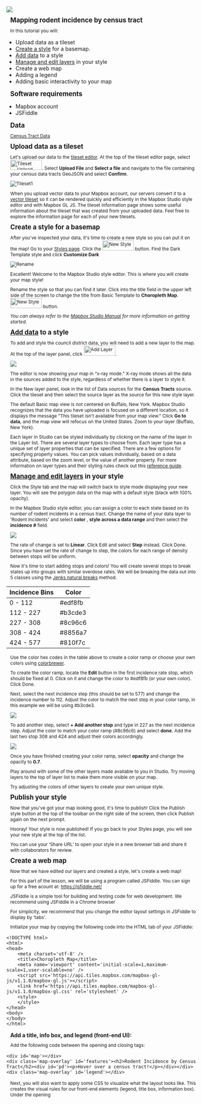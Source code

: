 <img src="https://github.com/mjdanielson/University-of-Buffalo/blob/master/Labs/Choropleth-Map/Images/Logo.png">

## Mapping rodent incidence by census tract

In this tutorial you will:

* Upload data as a tileset
* [Create a style](https://docs.mapbox.com/help/how-mapbox-works/map-design/#how-map-styles-work) for a basemap.
* [Add data](https://www.mapbox.com/help/uploads/) to a style
* [Manage and edit layers](https://www.mapbox.com/studio-manual/reference/styles/#style-editor) in your style
* Create a web map 
* Adding a legend 
* Adding basic interactivity to your map 

## Software requirements

* Mapbox account
* JSFiddle 

## Data

[Census Tract Data](https://github.com/mjdanielson/University-of-Buffalo/blob/master/Labs/Choropleth-Map/Data/Initial_Commit.md)

## Upload data as a tileset

Let's upload our data to the [tileset editor](https://studio.mapbox.com/tilesets/).  At the top of the tileset editor page, select
  <img src="https://github.com/mjdanielson/University-of-Buffalo/blob/master/Labs/Choropleth-Map/Images/Tileset.png" width="82" height="26" title="Tileset Upload">. Select __Upload File__ and __Select a file__ and navigate to the file containing your census data tracts GeoJSON and select __Confirm__. 

  <p align= 'center'>
  <img src="https://github.com/mjdanielson/University-of-Buffalo/blob/master/Labs/Choropleth-Map/Images/Census_Tileset.png" title="Tileset1">
  </p>

When you upload vector data to your Mapbox account, our servers convert it to a [vector tileset](https://docs.mapbox.com/help/glossary/tileset/) so it can be rendered quickly and efficiently in the Mapbox Studio style editor and with Mapbox GL JS. The tileset information page shows some useful information about the tileset that was created from your uploaded data. Feel free to explore the information page for each of your new tilesets. 


## Create a style for a basemap
  
After you've inspected your data, it's time to create a new style so you can put it on the map! Go to your [Styles page](https://studio.mapbox.com/). Click the <img src="https://github.com/mjdanielson/University-of-Buffalo/blob/master/Labs/Choropleth-Map/Images/New_Style.png" width="82" height="26" title="New Style"> button. Find the Dark Template style and click __Customize Dark__

<p align="center">
  <img src="https://github.com/mjdanielson/University-of-Buffalo/blob/master/Labs/Choropleth-Map/Images/Dark_Style.png" title="Rename"> 
</p>

Excellent! Welcome to the Mapbox Studio style editor. This is where you will create your map style!

Rename the style so that you can find it later. Click into the title field in the upper left side of the screen to change the title from Basic Template to __Choropleth Map__.  <img src="https://github.com/mjdanielson/University-of-Buffalo/blob/master/Labs/Choropleth-Map/Images/New_Style.png" width="82" height="26" title="New Style"> button.


_You can always refer to the [Mapbox Studio Manual](https://www.mapbox.com/studio-manual/reference/styles/) for more information on getting started._

## [Add data](https://www.mapbox.com/help/uploads/) to a style

To add and style the council district data, you will need to add a new layer to the map. At the top of the layer panel, click <img src="https://github.com/mjdanielson/University-of-Buffalo/blob/master/Labs/Choropleth-Map/Images/Add_Layer.png" width="82" height="26" title="Add Layer">.

<p align = "center">
  <img src = "https://github.com/mjdanielson/University-of-Buffalo/blob/master/Labs/Graduated-Points/Images/Add_Layer.gif">
  </p>

The editor is now showing your map in “x-ray mode.” X-ray mode shows all the data in the sources added to the style, regardless of whether there is a layer to style it.

In the New layer panel, look in the list of Data sources for the __Census Tracts__ source. Click the tileset and then select the source layer as the source for this new style layer.

The default Basic map view is not centered on Buffalo, New York. Mapbox Studio recognizes that the data you have uploaded is focused on a different location, so it displays the message "This tileset isn't available from your map view." Click __Go to data__, and the map view will refocus on the United States. Zoom to your layer (Buffalo, New York). 

Each layer in Studio can be styled individually by clicking on the name of the layer in the Layer list. There are several layer types to choose from. Each layer type has a unique set of layer properties that can be specified. There are a few options for specifying property values. You can pick values individually, based on a data attribute, based on the zoom level, or the value of another property. For more information on layer types and their styling rules check out this [reference guide](https://docs.mapbox.com/studio-manual/reference/styles/).

## [Manage and edit layers](https://www.mapbox.com/studio-manual/reference/styles/#style-editor) in your style

Click the Style tab and the map will switch back to style mode displaying your new layer. You will see the polygon data on the map with a default style (black with 100% opacity). 

In the Mapbox Studio style editor, you can assign a color to each state based on its number of rodent incidents in a census tract. Change the name of your data layer to 'Rodent Incidents' and select __color__ ,  __style across a data range__ and then select the __incidence #__ field.

<p align = "center">
  <img src= "https://github.com/mjdanielson/University-of-Buffalo/blob/master/Labs/Choropleth-Map/Images/Rename_Layer.gif">
</p>

The rate of change is set to __Linear__. Click Edit and select __Step__ instead. Click Done. Since you have set the rate of change to step, the colors for each range of density between stops will be uniform.

Now it's time to start adding stops and colors! You will create several stops to break states up into groups with similar overdose rates. We will be breaking the data out into 5 classes using the [Jenks natural breaks](https://en.wikipedia.org/wiki/Jenks_natural_breaks_optimization) method. 

| Incidence Bins   |  Color   |
|------------------|----------|
| 0 - 112          | #edf8fb  |
| 112 - 227        | #b3cde3  |
| 227 - 308        | #8c96c6  |
| 308 - 424        | #8856a7  |
| 424 - 577        | #810f7c  |


Use the color hex codes in the table above to create a color ramp or choose your own colors using [colorbrewer](http://colorbrewer2.org/).

To create the color ramp, locate the __Edit__ button in the first incidence rate stop, which should be fixed at 0. Click on it and change the color to #edf8fb (or your own color). Click Done. 

Next, select the next incidence step (this should be set to 577) and change the incidence number to 112. Adjust the color to match the next step in your color ramp, in this example we will be using #b3cde3. 

<p align="center">
  <img src="https://github.com/mjdanielson/University-of-Buffalo/blob/master/Labs/Choropleth-Map/Images/Color_Change.gif">
 </p>
 
To add another step, select __+ Add another stop__ and type in 227 as the next incidence step. Adjust the color to match your color ramp (#8c96c6) and select __done__. Add the last two stop 308 and 424 and adjust their colors accordingly. 

<p align="center">
  <img src = "https://github.com/mjdanielson/University-of-Buffalo/blob/master/Labs/Choropleth-Map/Images/Color_Ramp.png">
</p>

Once you have finished creating your color ramp, select __opacity__ and change the opacity to __0.7__.  

Play around with some of the other layers made available to you in Studio. Try moving layers to the top of layer list to make them more visible on your map. 

Try adjusting the colors of other layers to create your own unique style. 

## Publish your style 

Now that you've got your map looking good, it's time to publish! Click the Publish style button at the top of the toolbar on the right side of the screen, then click Publish again on the next prompt.

Hooray! Your style is now published! If you go back to your Styles page, you will see your new style at the top of the list.

You can use your ‘Share URL’ to open your style in a new browser tab and share it with collaborators for review.

## Create a web map 

Now that we have edited our layers and created a style, let's create a web map! 

For this part of the lesson, we will be using a program called JSFiddle. You can sign up for a free acount at: https://jsfiddle.net/

JSFiddle is a simple tool for building and testing code for web development. We recommend using JSFiddle in a Chrome browser

For simplicity, we recommend that you change the editor layout settings in JSFiddle to display by ‘tabs’.

Initialize your map by copying the following code into the HTML tab of your JSFiddle:

```
<!DOCTYPE html>
<html>
<head>
    <meta charset='utf-8' />
    <title>Choropleth Map</title>
    <meta name='viewport' content='initial-scale=1,maximum-scale=1,user-scalable=no' />
    <script src='https://api.tiles.mapbox.com/mapbox-gl-js/v1.1.0/mapbox-gl.js'></script>
    <link href='https://api.tiles.mapbox.com/mapbox-gl-js/v1.1.0/mapbox-gl.css' rel='stylesheet' />
    <style>
    </style>
</head>
<body>
</body>
</html>

```

### Add a title, info box, and legend (front-end UI):

Add the following code between the <body> opening and </body> closing tags:

```
<div id='map'></div>
<div class='map-overlay' id='features'><h2>Rodent Incidence by Census Tract</h2><div id='pd'><p>Hover over a census tract!</p></div></div>
<div class='map-overlay' id='legend'></div>
```

Next, you will also want to apply some CSS to visualize what the layout looks like. This creates the visual rules for our front-end elements (legend, title box, information box). Under the opening <style> tag at the top of your code, add the following: 
  
```  
  body {
  margin: 0;
  padding: 0;
}

h2,
h3 {
  margin: 10px;
  font-size: 1.2em;
}

h3 {
  font-size: 1em;
}

p {
  font-size: 0.85em;
  margin: 10px;
  text-align: left;
}

/**
* Create a position for the map
* on the page */
#map {
  position: absolute;
  top: 0;
  bottom: 0;
  width: 100%;
}

/**
* Set rules for how the map overlays
* (information box and legend) will be displayed
* on the page. */

.map-overlay {
  position: absolute;
  bottom: 0;
  right: 0;
  background: rgba(255, 255, 255, 0.8);
  margin-right: 20px;
  font-family: Arial, sans-serif;
  overflow: auto;
  border-radius: 3px;
}

#features {
  top: 0;
  height: 100px;
  margin-top: 20px;
  width: 250px;
}

#legend {
  padding: 10px;
  box-shadow: 0 1px 2px rgba(0, 0, 0, 0.1);
  line-height: 18px;
  height: 150px;
  margin-bottom: 40px;
  width: 100px;
}

.legend-key {
  display: inline-block;
  border-radius: 20%;
  width: 10px;
  height: 10px;
  margin-right: 5px;
}
```

Hit run to see your changes. 

In the next step, you will add the map to your page and the project will start taking shape.

### Initialize the map 

For the next step you will need a [Mapbox access token](https://docs.mapbox.com/help/how-mapbox-works/access-tokens/) and your [style ID](https://docs.mapbox.com/help/glossary/style-id/). Without this, the rest of the code will not work. 

<p align = "center">
  <img src="https://github.com/mjdanielson/University-of-Buffalo/blob/master/Labs/Choropleth-Map/Images/Access_Token.png">
</p>

<p align = "center">
<img src="https://github.com/mjdanielson/University-of-Buffalo/blob/master/Labs/Choropleth-Map/Images/Style_ID.gif">
</p>

Add the following code after <div class='map-over' id='legend'></div> and before the closing </body> tag

```
<script>
mapboxgl.accessToken = 'pk.eyJ1IjoibWpkYW5pZWxzb24iLCJhIjoiY2p2bzFlbnZ5MW5pbTN5cGJ2YWp2MW9vaiJ9.kAaZq3iyJwvrMLK7XDs_qw';
var map = new mapboxgl.Map({
    container: 'map', // container id
    style: 'your-style-url', // replace this with your style URL
    center: [,], // starting position [lng, lat] - adjust the starting position to be centered on Buffalo, New York 
    zoom: 3 // starting zoom - change the starting zoom position to 11 
});
</script>
```

Add your style id to the map variable. Edit the line of code that has the comment 'replace this with your style URL'.

```
style: 'your-style-url', // replace this with your style URL
```

Next, we want to center our map onto Buffalo, New York. Locate the line of code that is telling the map where to center the view. Try changing the center location by picking a new coordinate using http://geojson.io/ (or looking at the bottom of the right-hand panel in the Mapbox Studio style editor). Change the coordinates in your code and run your changes.

```
center: [,], // starting position [lng, lat] - adjust the starting position to be centered on Buffalo, New York 
```

Change the zoom level to 11.

```
zoom: 3 // starting zoom - change the starting zoom position to 11 
```

Hit run to see your changes. 

<p align="center">
  <img src="https://github.com/mjdanielson/University-of-Buffalo/blob/master/Labs/Choropleth-Map/Images/Map_No_Legend.png">
</p>


### Add additional information

With some projects, this is where you'd stop: you put a map on a page! But for this map, you will add two pieces of additional information that will make the map even more useful: a legend and an information window that shows the population density for whatever state the cursor is hovering on

### [The load event](https://docs.mapbox.com/help/tutorials/choropleth-studio-gl-pt-2/#the-load-event)

What is a callback?
Initializing the map on the page does more than create a container in the map div. It also tells the browser to request the Mapbox Studio style you created in part 1. This can take variable amounts of time depending on how quickly the Mapbox server can respond to that request, and everything else you're going to add in the code relies on that style being loaded onto the map. As such, it's important to make sure the style is loaded before any more code is executed.

Fortunately, the map object can tell your browser about certain events that occur when the map's state changes. One of these events is load, which is emitted when the style has been loaded onto the map. Through the map.on method, you can make sure that none of the rest of your code is executed until that event occurs by placing it in a [callback function](https://github.com/maxogden/art-of-node#callbacks) that is called when the load event occurs.

To make sure the rest of the code can execute, it needs to live in a callback function that is executed when the map is finished loading.

Add the load event before the closing script tag </script>

```
map.on('load', function() {
  // the rest of the code will go in here
});
```

### [Create arrays of intervals and colors](https://docs.mapbox.com/help/tutorials/choropleth-studio-gl-pt-2/#create-arrays-of-intervals-and-colors)

Creating a list of the stops you used when styling your layer that contains state data will allow us to add a legend to our map in a later step.

Remember: this code goes inside of the load callback function!

```
var layers = ['0-112', '112-227', '227-308', '308-424', '424-577'];
var colors = ['#edf8fb', '#b3cde3', '#8c96c6', '#8856a7', '#810f7c']; //add the colors that we used to style our choropleth map!
```

### Add a legend

The following code adds a legend to the map. To do so, it iterates through the list of layers you defined above and adds a legend element for each one based on the name of the layer and its color. 

```
for (i = 0; i < layers.length; i++) {
  var layer = layers[i];
  var color = colors[i];
  var item = document.createElement('div');
  var key = document.createElement('span');
  key.className = 'legend-key';
  key.style.backgroundColor = color;

  var value = document.createElement('span');
  value.innerHTML = layer;
  item.appendChild(key);
  item.appendChild(value);
  legend.appendChild(item);
}
```

Hit run to see your changes. The legend box is slightly too big. Can you figure out how to adjust the height of the legend box in your code? Change the height to 100 px.

<p align="center">
  <img src="https://github.com/mjdanielson/University-of-Buffalo/blob/master/Labs/Choropleth-Map/Images/Map_legend.png">
 </p>

### Add the information box 

When the cursor is hovering over a census tract, the information window should show the rodent incidence information for that state. If the cursor is not hovering over a state, the information window should say, "Hover over a census tract!"

To do this, add a listener for the mousemove event, identify which census tract is at the location of the cursor if any, and update the information window:

```
map.on('mousemove', function(e) {
  var tract = map.queryRenderedFeatures(e.point, {
    layers: ['Rodent Incidence']
  });

  if (tract.length > 0) {
    document.getElementById('pd').innerHTML = '<h3><strong>' + tract[0].properties.Incidence + '</strong> rodent incidents</em></p>';
  } else {
    document.getElementById('pd').innerHTML = '<p>Hover over a census tract!</p>';
  }
});

```

### Cursor

Add a single line of code to give the map the default pointer cursor.

map.getCanvas().style.cursor = 'default';

## Mission complete

You have created an interactive choropleth map!

<p align = "center">
  <img src="https://github.com/mjdanielson/University-of-Buffalo/blob/master/Labs/Choropleth-Map/Images/final_map.png">
 </p>

Final JSFiddle Code can be [here](https://jsfiddle.net/mjdanielson/6qvroucn/37/).

